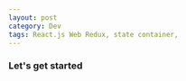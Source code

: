 ```yaml
---
layout: post
category: Dev
tags: React.js Web Redux, state container,
---
```


### Let's get started